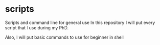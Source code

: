 # scripts
Scripts and command line for general use
In this repository I will put every script that I use during my PhD. 

Also, I will put basic commands to use for beginner in shell
